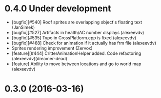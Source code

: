 0.4.0 Under development
=======================
- [bugfix][#540] Roof sprites are overlapping object's floating text (JanSimek)
- [bugfix][#527] Artifacts in health/AC number displays (alexeevdv)
- [bugfix][#535] Typo in CrossPlatform.cpp is fixed (alexeevdv)
- [bugfix][#468] Check for animation if it actually has frm file (alexeevdv)
- Sprites rendering improvement (Zervox)
- [feature][#444] CritterAnimationHelper added. Code refactoring (alexeevdv)(dreamer-dead)
- [feature] Ability to move between locations and go to world map (alexeevdv)

0.3.0 (2016-03-16)
=======================
